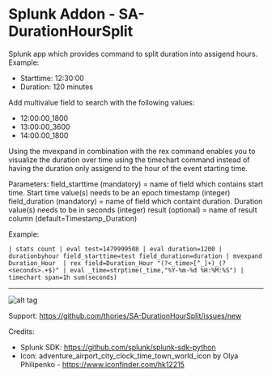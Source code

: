 # Splunk Addon - SA-DurationHourSplit
Splunk app which provides command to split duration into assigend hours. Example:

* Starttime: 12:30:00
* Duration: 120 minutes

Add multivalue field to search with the following values:
* 12:00:00_1800
* 13:00:00_3600
* 14:00:00_1800

Using the mvexpand in combination with the rex command enables you to visualize the  duration over time using the timechart command instead of having the duration only assigend to the hour of the event starting time. 

Parameters:
field_starttime (mandatory) = name of field which contains start time. Start time value(s) needs to be an epoch timestamp (integer)
field_duration (mandatory) = name of field which containt duration. Duration value(s) needs to be in seconds (integer) 
result (optional) = name of result column (default=Timestamp_Duration)

Example:

```| stats count | eval test=1479999508 | eval duration=1200 | durationbyhour field_starttime=test field_duration=duration | mvexpand Duration_Hour  | rex field=Duration_Hour "(?<_time>[^_]+)_(?<seconds>.+$)" | eval _time=strptime(_time,"%Y-%m-%d %H:%M:%S") | timechart span=1h sum(seconds)```

---

![alt tag](https://raw.githubusercontent.com/thories/SA-DurationHourSplit/master/static/2016-11-25_23-03-40.png)

Support: https://github.com/thories/SA-DurationHourSplit/issues/new

Credits:

* Splunk SDK: https://github.com/splunk/splunk-sdk-python
* Icon: adventure_airport_city_clock_time_town_world_icon by Olya Philipenko - https://www.iconfinder.com/hk12215

